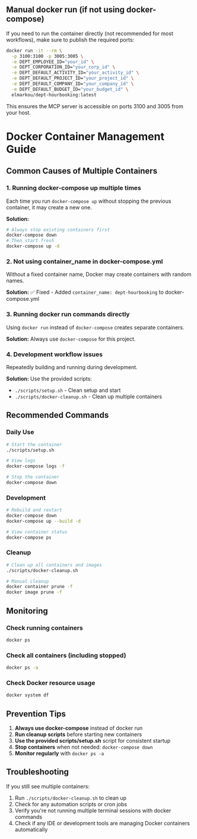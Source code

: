 ## Manual docker run (if not using docker-compose)

If you need to run the container directly (not recommended for most workflows), make sure to publish the required ports:

```bash
docker run -it --rm \
  -p 3100:3100 -p 3005:3005 \
  -e DEPT_EMPLOYEE_ID="your_id" \
  -e DEPT_CORPORATION_ID="your_corp_id" \
  -e DEPT_DEFAULT_ACTIVITY_ID="your_activity_id" \
  -e DEPT_DEFAULT_PROJECT_ID="your_project_id" \
  -e DEPT_DEFAULT_COMPANY_ID="your_company_id" \
  -e DEPT_DEFAULT_BUDGET_ID="your_budget_id" \
  elmarkou/dept-hourbooking:latest
```

This ensures the MCP server is accessible on ports 3100 and 3005 from your host.

# Docker Container Management Guide

## Common Causes of Multiple Containers

### 1. **Running docker-compose up multiple times**

Each time you run `docker-compose up` without stopping the previous container, it may create a new one.

**Solution:**

```bash
# Always stop existing containers first
docker-compose down
# Then start fresh
docker-compose up -d
```

### 2. **Not using container_name in docker-compose.yml**

Without a fixed container name, Docker may create containers with random names.

**Solution:** ✅ Fixed - Added `container_name: dept-hourbooking` to docker-compose.yml

### 3. **Running docker run commands directly**

Using `docker run` instead of `docker-compose` creates separate containers.

**Solution:** Always use `docker-compose` for this project.

### 4. **Development workflow issues**

Repeatedly building and running during development.

**Solution:** Use the provided scripts:

- `./scripts/setup.sh` - Clean setup and start
- `./scripts/docker-cleanup.sh` - Clean up multiple containers

## Recommended Commands

### Daily Use

```bash
# Start the container
./scripts/setup.sh

# View logs
docker-compose logs -f

# Stop the container
docker-compose down
```

### Development

```bash
# Rebuild and restart
docker-compose down
docker-compose up --build -d

# View container status
docker-compose ps
```

### Cleanup

```bash
# Clean up all containers and images
./scripts/docker-cleanup.sh

# Manual cleanup
docker container prune -f
docker image prune -f
```

## Monitoring

### Check running containers

```bash
docker ps
```

### Check all containers (including stopped)

```bash
docker ps -a
```

### Check Docker resource usage

```bash
docker system df
```

## Prevention Tips

1. **Always use docker-compose** instead of docker run
2. **Run cleanup scripts** before starting new containers
3. **Use the provided scripts/setup.sh** script for consistent startup
4. **Stop containers** when not needed: `docker-compose down`
5. **Monitor regularly** with `docker ps -a`

## Troubleshooting

If you still see multiple containers:

1. Run `./scripts/docker-cleanup.sh` to clean up
2. Check for any automation scripts or cron jobs
3. Verify you're not running multiple terminal sessions with docker commands
4. Check if any IDE or development tools are managing Docker containers automatically
